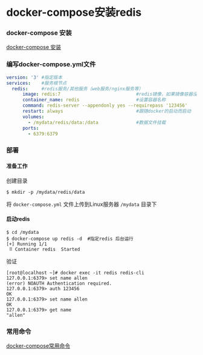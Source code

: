 # docker-compose安装redis

### docker-compose 安装

[docker-compose 安装](../usage/docker-compose.md)

### 编写docker-compose.yml文件

```yml
version: '3' #指定版本
services:    #服务根节点
  redis:     #redis服务/其他服务（web服务/nginx服务等）
      image: redis:7                            #redis镜像，如果镜像容器没有会去自动拉取
      container_name: redis                     #设置容器名称
      command: redis-server --appendonly yes --requirepass '123456'    #开启持久化的支持并设置认证密码
      restart: always                           #跟随docker的启动而启动
      volumes:
        - /mydata/redis/data:/data              #数据文件挂载
      ports:
        - 6379:6379
```

### 部署

#### 准备工作

创建目录

```shell
$ mkdir -p /mydata/redis/data
```

将 `docker-compose.yml` 文件上传到Linux服务器 `/mydata` 目录下

#### 启动redis

```shell
$ cd /mydata
$ docker-compose up redis -d  #指定redis 后台运行
[+] Running 1/1
 ⠿ Container redis  Started   
```

验证

```shell
[root@localhost ~]# docker exec -it redis redis-cli
127.0.0.1:6379> set name allen
(error) NOAUTH Authentication required.
127.0.0.1:6379> auth 123456
OK
127.0.0.1:6379> set name allen
OK
127.0.0.1:6379> get name
"allen"
```

### 常用命令

[docker-compose常用命令](./docker-compose-common-command.md)
